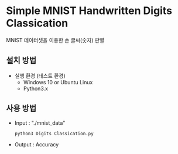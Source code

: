 # Simple MNIST Handwritten Digits Classication

MNIST 데이터셋을 이용한 손 글씨(숫자) 판별

## 설치 방법
- 실행 환경 (테스트 환경)
  - Windows 10 or Ubuntu Linux
  - Python3.x
  
## 사용 방법
- Input : "./mnist_data"

  `python3 Digits Classication.py`

- Output : Accuracy
